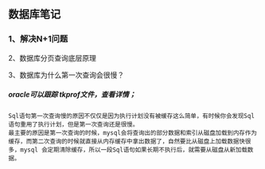 ## 数据库笔记

### 1、解决N+1问题

2、数据库分页查询底层原理

3、数据库为什么第一次查询会很慢？

##### oracle可以跟踪 tkprof文件，查看详情；

````
Sql语句第一次查询慢的原因不仅仅是因为执行计划没有被缓存这么简单，有时候你会发现Sql语句重用了执行计划，但是第一次查询还是很慢。
最主要的原因是第一次查询的时候，mysql会将查询出的部分数据和索引从磁盘加载到内存作为缓存，而第二次查询的时候就直接从内存缓存中拿出数据了，自然要比从磁盘上加载数据快很多，mysql 会定期清除缓存，所以一段Sql语句如果长期不执行后，就需要从磁盘从新加载数据。
````







